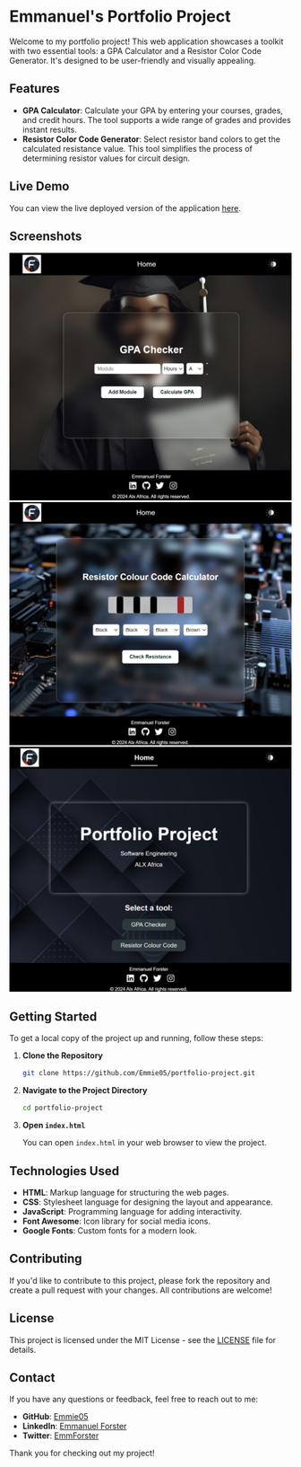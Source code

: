 # Emmanuel's Portfolio Project

Welcome to my portfolio project! This web application showcases a toolkit with two essential tools: a GPA Calculator and a Resistor Color Code Generator. It's designed to be user-friendly and visually appealing.

## Features

- **GPA Calculator**: Calculate your GPA by entering your courses, grades, and credit hours. The tool supports a wide range of grades and provides instant results.
- **Resistor Color Code Generator**: Select resistor band colors to get the calculated resistance value. This tool simplifies the process of determining resistor values for circuit design.

## Live Demo

You can view the live deployed version of the application [here](https://emmie05.github.io/Portfolio-Project/).

## Screenshots

![GPA Calculator](assets/images/feature1.png)
![Resistor Color Code Generator](assets/images/feature2.png)
![User-friendly Interface](assets/images/feature3.png)

## Getting Started

To get a local copy of the project up and running, follow these steps:

1. **Clone the Repository**

    ```bash
    git clone https://github.com/Emmie05/portfolio-project.git
    ```

2. **Navigate to the Project Directory**

    ```bash
    cd portfolio-project
    ```

3. **Open `index.html`**

    You can open `index.html` in your web browser to view the project.

## Technologies Used

- **HTML**: Markup language for structuring the web pages.
- **CSS**: Stylesheet language for designing the layout and appearance.
- **JavaScript**: Programming language for adding interactivity.
- **Font Awesome**: Icon library for social media icons.
- **Google Fonts**: Custom fonts for a modern look.

## Contributing

If you'd like to contribute to this project, please fork the repository and create a pull request with your changes. All contributions are welcome!

## License

This project is licensed under the MIT License - see the [LICENSE](LICENSE) file for details.

## Contact

If you have any questions or feedback, feel free to reach out to me:

- **GitHub**: [Emmie05](https://github.com/Emmie05)
- **LinkedIn**: [Emmanuel Forster](https://linkedin.com/in/emmanuel-forster-3ab072296)
- **Twitter**: [EmmForster](https://twitter.com/EmmForster)

Thank you for checking out my project!
